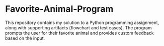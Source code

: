 # Favorite-Animal-Program
This repository contains my solution to a Python programming assignment, along with supporting artifacts (flowchart and test cases). The program prompts the user for their favorite animal and provides custom feedback based on the input.
